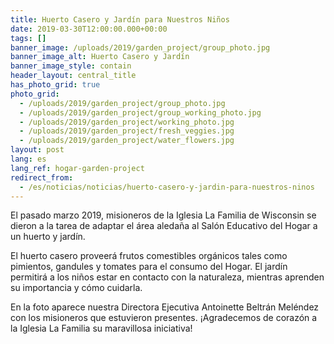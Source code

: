```yaml
---
title: Huerto Casero y Jardín para Nuestros Niños
date: 2019-03-30T12:00:00.000+00:00
tags: []
banner_image: /uploads/2019/garden_project/group_photo.jpg
banner_image_alt: Huerto Casero y Jardín
banner_image_style: contain
header_layout: central_title
has_photo_grid: true
photo_grid:
  - /uploads/2019/garden_project/group_photo.jpg
  - /uploads/2019/garden_project/group_working_photo.jpg
  - /uploads/2019/garden_project/working_photo.jpg
  - /uploads/2019/garden_project/fresh_veggies.jpg
  - /uploads/2019/garden_project/water_flowers.jpg
layout: post
lang: es
lang_ref: hogar-garden-project
redirect_from:
  - /es/noticias/noticias/huerto-casero-y-jardin-para-nuestros-ninos
---
```

El pasado marzo 2019, misioneros de la Iglesia La Familia de Wisconsin se dieron a la tarea de adaptar el área aledaña al Salón Educativo del Hogar a un huerto y jardín.

El huerto casero proveerá frutos comestibles orgánicos tales como pimientos, gandules y tomates para el consumo del Hogar.  El jardín permitirá a los niños estar en contacto con la naturaleza, mientras aprenden su importancia y cómo cuidarla.

En la foto aparece nuestra Directora Ejecutiva Antoinette Beltrán Meléndez con los misioneros que estuvieron presentes. ¡Agradecemos de corazón a la Iglesia La Familia su maravillosa iniciativa!
